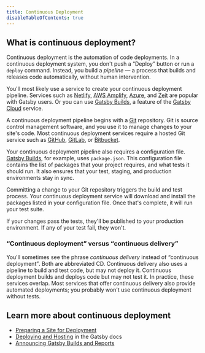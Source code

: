 ```yaml
---
title: Continuous Deployment
disableTableOfContents: true
---
```


## What is continuous deployment?

Continuous deployment is the automation of code deployments. In a continuous deployment system, you don't push a <q>Deploy</q> button or run a `deploy` command. Instead, you build a _pipeline_ &mdash; a process that builds and releases code automatically, without human intervention.

You'll most likely use a service to create your continuous deployment pipeline. Services such as [Netlify](http://netlify.com/), [AWS Amplify](https://aws.amazon.com/amplify/), [Azure](https://azure.microsoft.com/en-us/), and [Zeit](https://zeit.co/) are popular with Gatsby users. Or you can use [Gatsby Builds](https://www.gatsbyjs.org/blog/2020-01-27-announcing-gatsby-builds-and-reports/), a feature of the [Gatsby Cloud](https://www.gatsbyjs.com/) service.

A continuous deployment pipeline begins with a [Git](https://git-scm.com/) repository. Git is source control management software, and you use it to manage changes to your site's code. Most continuous deployment services require a hosted Git service such as [GitHub](https://github.com/), [GitLab](https://about.gitlab.com/), or [Bitbucket](https://bitbucket.org/).

Your continuous deployment pipeline also requires a configuration file. [Gatsby Builds](https://www.gatsbyjs.org/blog/2020-01-27-announcing-gatsby-builds-and-reports/), for example, uses `package.json`. This configuration file contains the list of packages that your project requires, and what tests it should run. It also ensures that your test, staging, and production environments stay in sync.

Committing a change to your Git repository triggers the build and test process. Your continuous deployment service will download and install the packages listed in your configuration file. Once that's complete, it will run your test suite.

If your changes pass the tests, they'll be published to your production environment. If any of your test fail, they won't.

### <q>Continuous deployment</q> versus <q>continuous delivery</q>

You'll sometimes see the phrase _continuous delivery_ instead of <q>continuous deployment</q>. Both are abbreviated <abbr>CD</abbr>. Continuous delivery also uses a pipeline to build and test code, but may not deploy it. Continuous deployment builds and deploys code but may not test it. In practice, these services overlap. Most services that offer continuous delivery also provide automated deployments; you probably won't use continuous deployment without tests.

## Learn more about continuous deployment

- [Preparing a Site for Deployment](/docs/preparing-for-deployment/)
- [Deploying and Hosting](/docs/deploying-and-hosting/) in the Gatsby docs
- [Announcing Gatsby Builds and Reports](/blog/2020-01-27-announcing-gatsby-builds-and-reports/)
